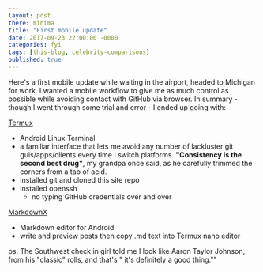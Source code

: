 ```yaml
---
layout: post
there: minima
title: "First mobile update"
date: 2017-09-23 22:00:00 -0000
categories: fyi
tags: [this-blog, celebrity-comparisons]
published: true
---
```



Here's a first mobile update while waiting in the airport, headed to Michigan for work. I wanted a mobile workflow to give me as much control as possible while avoiding contact with GitHub via browser. In summary - though I went through some trial and error - I ended up going with:
<!--more-->

[Termux](https://play.google.com/store/apps/details?id=com.termux)
- Android Linux Terminal
- a familiar interface that lets me avoid any number of lackluster git guis/apps/clients every time I switch platforms. **"Consistency is the second best drug"**, my grandpa once said, as he carefully trimmed the corners from a tab of acid.
- installed git and cloned this site repo
- installed openssh
  - no typing GitHub credentials over and over

[MarkdownX](https://play.google.com/store/apps/details?id=com.ryeeeeee.markdownx)
- Markdown editor for Android
- write and preview posts then copy .md text into Termux nano editor

ps. The Southwest check in girl told me I look like Aaron Taylor Johnson, from his "classic" rolls, and that's " it's definitely a good thing.""
